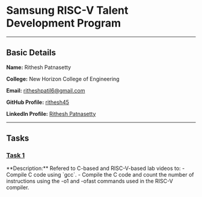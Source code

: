 # **Samsung RISC-V Talent Development Program**
---
## Basic Details

**Name:** Rithesh Patnasetty

**College:** New Horizon College of Engineering

**Email:** [ritheshpatil6@gmail.com](mailto:ritheshpatil6@gmail.com)

**GitHub Profile:** [rithesh45](https://github.com/rithesh45)  

**LinkedIn Profile:** [Rithesh Patnasetty](https://www.linkedin.com/in/rithesh-patnasetty-61478a278/)

---
## Tasks
### [Task 1](task1/)
</details>
**Description:** Refered to C-based and RISC-V-based lab videos to:
- Compile C code using `gcc`.
- Compile the C code and count the number of instructions using the -o1 and -ofast commands used in the RISC-V compiler.
</details>
